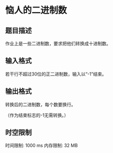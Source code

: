 # 恼人的二进制数

## 题目描述

作业上是一些二进制数，要求把他们转换成十进制数。

## 输入格式

若干行不超过30位的正二进制数，输入以“-1”结束。

## 输出格式

转换后的二进制数，每个数要换行。

（作为结束标志的-1无需转换。）

## 时空限制

时间限制: 1000 ms
内存限制: 32 MB
